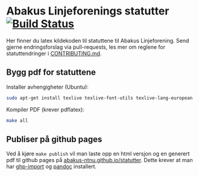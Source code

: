 # Abakus Linjeforenings statutter [![Build Status](https://ci.abakus.no/api/badges/abakus-ntnu/statutter/status.svg)](https://ci.abakus.no/abakus-ntnu/statutter)

Her finner du latex kildekoden til statuttene til Abakus Linjeforening.
Send gjerne endringsforslag via pull-requests, les mer om reglene for
statuttendringer i [CONTRIBUTING.md](CONTRIBUTING.md).

## Bygg pdf for statuttene

Installer avhengigheter (Ubuntu):
```bash
sudo apt-get install texlive texlive-font-utils texlive-lang-european
```

Kompiler PDF (krever pdflatex):
```bash
make all
```

## Publiser på github pages
Ved å kjøre `make publish` vil man laste opp en html versjon og
en generert pdf til github pages på
[abakus-ntnu.github.io/statutter](http://abakus-ntnu.github.io/statutter).
Dette krever at man har [ghp-import](https://github.com/davisp/ghp-import)
og [pandoc](http://johnmacfarlane.net/pandoc/) installert.

